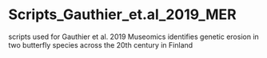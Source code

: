 # Scripts_Gauthier_et.al_2019_MER
scripts used for Gauthier et al. 2019 Museomics identifies genetic erosion in two butterfly species across the 20th century in Finland
